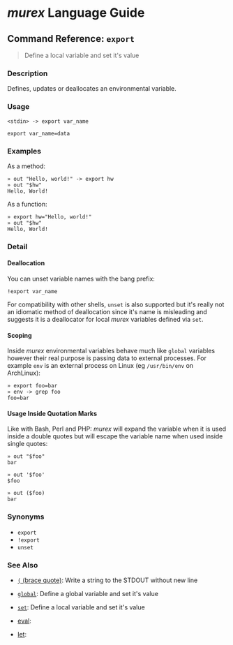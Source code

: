 # _murex_ Language Guide

## Command Reference: `export`

> Define a local variable and set it's value

### Description

Defines, updates or deallocates an environmental variable.

### Usage

    <stdin> -> export var_name
    
    export var_name=data

### Examples

As a method:

    » out "Hello, world!" -> export hw
    » out "$hw"
    Hello, World!
    
As a function:

    » export hw="Hello, world!"
    » out "$hw"
    Hello, World!

### Detail

#### Deallocation

You can unset variable names with the bang prefix:

    !export var_name
    
For compatibility with other shells, `unset` is also supported but it's really
not an idiomatic method of deallocation since it's name is misleading and
suggests it is a deallocator for local _murex_ variables defined via `set`.

#### Scoping

Inside _murex_ environmental variables behave much like `global` variables
however their real purpose is passing data to external processes. For example
`env` is an external process on Linux (eg `/usr/bin/env` on ArchLinux):

    » export foo=bar
    » env -> grep foo
    foo=bar
    
#### Usage Inside Quotation Marks

Like with Bash, Perl and PHP: _murex_ will expand the variable when it is used
inside a double quotes but will escape the variable name when used inside single
quotes:

    » out "$foo"
    bar
    
    » out '$foo'
    $foo
    
    » out ($foo)
    bar

### Synonyms

* `export`
* `!export`
* `unset`


### See Also

* [`(` (brace quote)](../docs/commands/brace-quote.md):
  Write a string to the STDOUT without new line
* [`global`](../docs/commands/global.md):
  Define a global variable and set it's value
* [`set`](../docs/commands/set.md):
  Define a local variable and set it's value
* [eval](../docs/commands/commands/eval.md):
  
* [let](../docs/commands/commands/let.md):
  